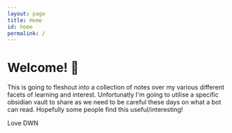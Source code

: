 ```yaml
---
layout: page
title: Home
id: home
permalink: /
---
```


# Welcome! 🌱

This is going to fleshout into a collection of notes over my various different facets of learning and interest. Unfortunatly I'm going to utilise a specific obsidian vault to share as we need to be careful these days on what a bot can read. Hopefully some people find this useful/interesting!

Love
DWN
